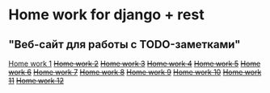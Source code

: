 # Home work for django + rest

## "Веб-сайт для работы с TODO-заметками"

[Home work 1]("https://github.com/ISVios/geekbrains_home_django_rest/pull/1")
~~[Home work 2]("#")~~
~~[Home work 3]("#")~~
~~[Home work 4]("#")~~
~~[Home work 5]("#")~~
~~[Home work 6]("#")~~
~~[Home work 7]("#")~~
~~[Home work 8]("#")~~
~~[Home work 9]("#")~~
~~[Home work 10]("#")~~
~~[Home work 11]("#")~~
~~[Home work 12]("#")~~
